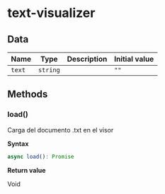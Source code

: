 # text-visualizer

## Data

| Name   | Type     | Description | Initial value |
| ------ | -------- | ----------- | ------------- |
| `text` | `string` |             | `""`          |

## Methods

### load()

Carga del documento .txt
en el visor

**Syntax**

```typescript
async load(): Promise
```

**Return value**

Void

